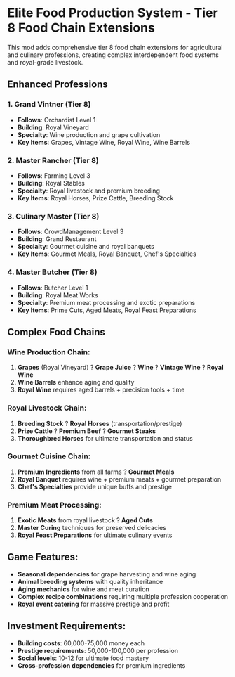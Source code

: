 # Elite Food Production System - Tier 8 Food Chain Extensions

This mod adds comprehensive tier 8 food chain extensions for agricultural and culinary professions, creating complex interdependent food systems and royal-grade livestock.

## Enhanced Professions

### 1. **Grand Vintner** (Tier 8)
- **Follows**: Orchardist Level 1
- **Building**: Royal Vineyard  
- **Specialty**: Wine production and grape cultivation
- **Key Items**: Grapes, Vintage Wine, Royal Wine, Wine Barrels

### 2. **Master Rancher** (Tier 8)
- **Follows**: Farming Level 3
- **Building**: Royal Stables
- **Specialty**: Royal livestock and premium breeding
- **Key Items**: Royal Horses, Prize Cattle, Breeding Stock

### 3. **Culinary Master** (Tier 8)
- **Follows**: CrowdManagement Level 3
- **Building**: Grand Restaurant
- **Specialty**: Gourmet cuisine and royal banquets
- **Key Items**: Gourmet Meals, Royal Banquet, Chef's Specialties

### 4. **Master Butcher** (Tier 8)
- **Follows**: Butcher Level 1
- **Building**: Royal Meat Works
- **Specialty**: Premium meat processing and exotic preparations
- **Key Items**: Prime Cuts, Aged Meats, Royal Feast Preparations

## Complex Food Chains

### **Wine Production Chain:**
1. **Grapes** (Royal Vineyard) ? **Grape Juice** ? **Wine** ? **Vintage Wine** ? **Royal Wine**
2. **Wine Barrels** enhance aging and quality
3. **Royal Wine** requires aged barrels + precision tools + time

### **Royal Livestock Chain:**
1. **Breeding Stock** ? **Royal Horses** (transportation/prestige)
2. **Prize Cattle** ? **Premium Beef** ? **Gourmet Steaks**
3. **Thoroughbred Horses** for ultimate transportation and status

### **Gourmet Cuisine Chain:**
1. **Premium Ingredients** from all farms ? **Gourmet Meals**
2. **Royal Banquet** requires wine + premium meats + gourmet preparation
3. **Chef's Specialties** provide unique buffs and prestige

### **Premium Meat Processing:**
1. **Exotic Meats** from royal livestock ? **Aged Cuts**
2. **Master Curing** techniques for preserved delicacies  
3. **Royal Feast Preparations** for ultimate culinary events

## Game Features:
- **Seasonal dependencies** for grape harvesting and wine aging
- **Animal breeding systems** with quality inheritance
- **Aging mechanics** for wine and meat curation
- **Complex recipe combinations** requiring multiple profession cooperation
- **Royal event catering** for massive prestige and profit

## Investment Requirements:
- **Building costs**: 60,000-75,000 money each
- **Prestige requirements**: 50,000-100,000 per profession
- **Social levels**: 10-12 for ultimate food mastery
- **Cross-profession dependencies** for premium ingredients